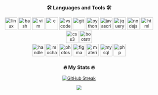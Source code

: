 <div align="center">

<!-- ### Hello world 👋

- 🔭 I’m currently working on ...
- 🌱 I’m currently learning ...
- 👯 I’m looking to collaborate on ...
- 🤔 I’m looking for help with ...
- 💬 Ask me about ...
- 📫 How to reach me: ...
- 😄 Pronouns: ...
- ⚡ Fun fact: ... -->

### 🛠️ Languages and Tools 🛠️
<div align="center">
  <img src="https://cdn.jsdelivr.net/gh/devicons/devicon/icons/linux/linux-original.svg" title="Linux" alt="linux" width="40" height="40"/>
  <img src="https://cdn.jsdelivr.net/gh/devicons/devicon/icons/bash/bash-original.svg" title="Bash" alt="bash" width="40" height="40"/>
  <img src="https://cdn.jsdelivr.net/gh/devicons/devicon/icons/vim/vim-original.svg" title="Vim" alt="vim" width="40" height="40"/>
  <img src="https://cdn.jsdelivr.net/gh/devicons/devicon/icons/c/c-original.svg" title="C" alt="c" width="40" height="40"/>
  <img src="https://cdn.jsdelivr.net/gh/devicons/devicon/icons/vscode/vscode-original.svg" title="VSCode" alt="vscode" width="40" height="40"/>
  <img src="https://cdn.jsdelivr.net/gh/devicons/devicon/icons/git/git-original.svg" title="Git" alt="git" width="40" height="40"/>
  <img src="https://cdn.jsdelivr.net/gh/devicons/devicon/icons/python/python-original.svg" title="Python" alt="python" width="40" height="40"/>
  <img src="https://cdn.jsdelivr.net/gh/devicons/devicon/icons/javascript/javascript-original.svg" title="JavaScript" alt="javascript" width="40" height="40"/>
  <img src="https://cdn.jsdelivr.net/gh/devicons/devicon/icons/jquery/jquery-original.svg" title="jQuery" alt="jquery" width="40" height="40"/>
  <img src="https://cdn.jsdelivr.net/gh/devicons/devicon/icons/nodejs/nodejs-original.svg" title="NodeJS" alt="nodejs" width="40" height="40"/>
  <img src="https://cdn.jsdelivr.net/gh/devicons/devicon/icons/html5/html5-original.svg" alt="html" title="HTML" alt="html" width="40" height="40"/>
  <img src="https://cdn.jsdelivr.net/gh/devicons/devicon/icons/css3/css3-original.svg" title="CSS3" alt="css3" width="40" height="40"/>
  <img src="https://cdn.jsdelivr.net/gh/devicons/devicon/icons/bootstrap/bootstrap-original.svg" title="Bootstrap" alt="bootstrap" width="40" height="40"/><br>
  <!-- <img src="https://cdn.jsdelivr.net/gh/devicons/devicon/icons/slack/slack-original.svg" title="Slack" alt="slack" width="40" height="40"/> -->
  <!-- <img src="https://cdn.jsdelivr.net/gh/devicons/devicon/icons/trello/trello-plain.svg" title="Trello" alt="trello" width="40" height="40"/> -->
  <!-- <img src="https://cdn.jsdelivr.net/gh/devicons/devicon/icons/firefox/firefox-original.svg" title="Firefox" alt="firefox" width="40" height="40"/> -->
  <!-- <img src="https://cdn.jsdelivr.net/gh/devicons/devicon/icons/ubuntu/ubuntu-plain.svg" title="Ubuntu" alt="ubuntu" width="40" height="40"/> -->
  <img src="https://cdn.jsdelivr.net/gh/devicons/devicon/icons/handlebars/handlebars-original.svg" title="Handlebars" alt="handlebars" width="40" height="40"/>
  <img src="https://cdn.jsdelivr.net/gh/devicons/devicon/icons/mocha/mocha-plain.svg" title="Mocha" alt="mocha" width="40" height="40"/>
  <img src="https://cdn.jsdelivr.net/gh/devicons/devicon/icons/photoshop/photoshop-plain.svg" title="Photoshop" alt="photoshop" width="40" height="40"/>
  <img src="https://cdn.jsdelivr.net/gh/devicons/devicon/icons/figma/figma-original.svg" title="Figma" alt="figma" width="40" height="40"/>
  <img src="https://cdn.jsdelivr.net/gh/devicons/devicon/icons/materialui/materialui-original.svg" title="Material UI" alt="material ui" width="40" height="40"/>
  <!-- <img src="https://cdn.jsdelivr.net/gh/devicons/devicon/icons/mongodb/mongodb-original.svg" title="MongoDB" alt="mongodb" width="40" height="40"/> -->
  <img src="https://cdn.jsdelivr.net/gh/devicons/devicon/icons/mysql/mysql-original.svg" title="MySQL" alt="mysql" width="40" height="40"/>
  <img src="https://cdn.jsdelivr.net/gh/devicons/devicon/icons/php/php-original.svg" title="PHP" alt="php" width="40" height="40"/>
  <!-- <img src="https://cdn.jsdelivr.net/gh/devicons/devicon/icons/typescript/typescript-original.svg" /> -->
  <!-- <img src="https://cdn.jsdelivr.net/gh/devicons/devicon/icons/angularjs/angularjs-original.svg" /> -->
  <!-- <img src="https://cdn.jsdelivr.net/gh/devicons/devicon/icons/vuejs/vuejs-original.svg" /> -->
  <!-- <img src="https://cdn.jsdelivr.net/gh/devicons/devicon/icons/react/react-original.svg" /> -->
  <!-- <img src="https://cdn.jsdelivr.net/gh/devicons/devicon/icons/kubernetes/kubernetes-plain.svg" /> -->
  <!-- <img src="https://cdn.jsdelivr.net/gh/devicons/devicon/icons/kotlin/kotlin-original.svg" /> -->
  <!-- <img src="https://cdn.jsdelivr.net/gh/devicons/devicon/icons/java/java-original.svg" /> -->
  <!-- <img src="https://cdn.jsdelivr.net/gh/devicons/devicon/icons/express/express-original.svg" /> -->
  <!-- <img src="https://cdn.jsdelivr.net/gh/devicons/devicon/icons/docker/docker-original.svg" /> -->
  <!-- <img src="https://cdn.jsdelivr.net/gh/devicons/devicon/icons/django/django-plain.svg" />           -->
  <!-- <img src="https://cdn.jsdelivr.net/gh/devicons/devicon/icons/cplusplus/cplusplus-original.svg" /> -->
  <!-- <img src="https://cdn.jsdelivr.net/gh/devicons/devicon/icons/csharp/csharp-original.svg" /> -->
</div>

### 🔥 My Stats 🔥
[![GitHub Streak](https://github-readme-streak-stats.herokuapp.com?user=ntruter42&theme=buefy-dark&hide_border=true&border_radius=0&card_width=580&sideLabels=00FFFF&dates=404040&background=00000000&stroke=404040&fire=00FFFF)](https://git.io/streak-stats)
<!-- [![ntruter42's GitHub Stats](https://github-readme-stats.vercel.app/api/?username=ntruter42&count_private=true&theme=buefy&showicons=true)]()<br> -->
<!-- [![ntruter42's Language Stats](https://github-readme-stats.vercel.app/api/top-langs/?username=ntruter42&langs_count=5&theme=buefy&layout=donut)]() -->

<!-- ### 👀 Visitor Count 👀
<p align="center"> 
  <img src="https://profile-counter.glitch.me/ntruter42/count.svg" />
</p> -->

<!-- [![GitHub Game of Life](https://github4life.herokuapp.com/ntruter42.gif?z=6)](https://github4life.herokuapp.com/ntruter42) -->

<!-- <a style="text-align: center;" href="https://status.nmoo.dev/now-playing?open"><img align="center" src="https://status.nmoo.dev/now-playing" width="540" height="64"></a> -->

<div align="center">
  <img src="https://capsule-render.vercel.app/api?type=waving&color=gradient&height=100&section=footer"/>
</div>
</div>
